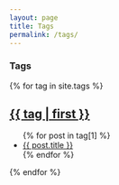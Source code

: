 ```yaml
---
layout: page
title: Tags
permalink: /tags/
---
```


### Tags

{% for tag in site.tags %}
  <h2><a href="#{{ tag | first | slugify }}">{{ tag | first }}</a></h2>
  <ul>
    {% for post in tag[1] %}
      <li><a href="{{ post.url }}">{{ post.title }}</a></li>
    {% endfor %}
  </ul>
{% endfor %}